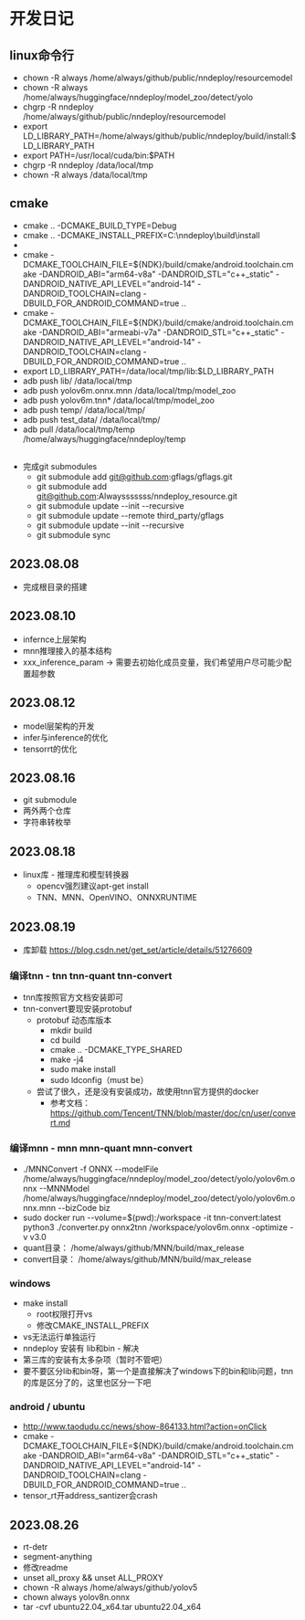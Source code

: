# 开发日记

## linux命令行
+ chown -R always /home/always/github/public/nndeploy/resourcemodel
+ chown -R always /home/always/huggingface/nndeploy/model_zoo/detect/yolo
+ chgrp -R nndeploy /home/always/github/public/nndeploy/resourcemodel
+ export LD_LIBRARY_PATH=/home/always/github/public/nndeploy/build/install:$LD_LIBRARY_PATH
+ export PATH=/usr/local/cuda/bin:$PATH
+ chgrp -R nndeploy /data/local/tmp
+ chown -R always /data/local/tmp

## cmake 
+ cmake .. -DCMAKE_BUILD_TYPE=Debug
+ cmake .. -DCMAKE_INSTALL_PREFIX=C:\nndeploy\build\install
+ 
+ cmake -DCMAKE_TOOLCHAIN_FILE=${NDK}/build/cmake/android.toolchain.cmake -DANDROID_ABI="arm64-v8a" -DANDROID_STL="c++_static" -DANDROID_NATIVE_API_LEVEL="android-14" -DANDROID_TOOLCHAIN=clang -DBUILD_FOR_ANDROID_COMMAND=true ..
+ cmake -DCMAKE_TOOLCHAIN_FILE=${NDK}/build/cmake/android.toolchain.cmake -DANDROID_ABI="armeabi-v7a" -DANDROID_STL="c++_static" -DANDROID_NATIVE_API_LEVEL="android-14" -DANDROID_TOOLCHAIN=clang -DBUILD_FOR_ANDROID_COMMAND=true ..
+ export LD_LIBRARY_PATH=/data/local/tmp/lib:$LD_LIBRARY_PATH
+ adb push lib/ /data/local/tmp
+ adb push yolov6m.onnx.mnn /data/local/tmp/model_zoo
+ adb push yolov6m.tnn* /data/local/tmp/model_zoo
+ adb push temp/ /data/local/tmp/
+ adb push test_data/ /data/local/tmp/
+ adb pull /data/local/tmp/temp /home/always/huggingface/nndeploy/temp

## 
+ 完成git submodules 
  + git submodule add git@github.com:gflags/gflags.git
  + git submodule add git@github.com:Alwaysssssss/nndeploy_resource.git
  + git submodule update --init --recursive
  + git submodule update --remote third_party/gflags
  + git submodule update --init --recursive
  + git submodule sync

## 2023.08.08
+ 完成根目录的搭建

## 2023.08.10
+ infernce上层架构
+ mnn推理接入的基本结构
+ xxx_inference_param -> 需要去初始化成员变量，我们希望用户尽可能少配置超参数

## 2023.08.12
+ model层架构的开发
+ infer与inference的优化
+ tensorrt的优化

## 2023.08.16
+ git submodule
+ 两外两个仓库
+ 字符串转枚举

## 2023.08.18
+ linux库 - 推理库和模型转换器
  + opencv强烈建议apt-get install
  + TNN、MNN、OpenVINO、ONNXRUNTIME

## 2023.08.19
+ 库卸载 https://blog.csdn.net/get_set/article/details/51276609
### 编译tnn - tnn tnn-quant tnn-convert
+ tnn库按照官方文档安装即可
+ tnn-convert要现安装protobuf
  + protobuf 动态库版本
    + mkdir build
    + cd build
    + cmake .. -DCMAKE_TYPE_SHARED
    + make -j4
    + sudo make install
    + sudo ldconfig（must be）
  + 尝试了很久，还是没有安装成功，故使用tnn官方提供的docker 
    + 参考文档：https://github.com/Tencent/TNN/blob/master/doc/cn/user/convert.md
### 编译mnn - mnn mnn-quant mnn-convert
+ ./MNNConvert -f ONNX --modelFile /home/always/huggingface/nndeploy/model_zoo/detect/yolo/yolov6m.onnx --MNNModel /home/always/huggingface/nndeploy/model_zoo/detect/yolo/yolov6m.onnx.mnn --bizCode biz
+ sudo docker run --volume=$(pwd):/workspace -it tnn-convert:latest python3 ./converter.py onnx2tnn /workspace/yolov6m.onnx -optimize -v v3.0 
+ quant目录： /home/always/github/MNN/build/max_release
+ convert目录： /home/always/github/MNN/build/max_release

### windows
+ make install
  + root权限打开vs
  + 修改CMAKE_INSTALL_PREFIX
+ vs无法运行单独运行
+ nndeploy 安装有 lib和bin - 解决
+ 第三库的安装有太多杂项（暂时不管吧）
+ 要不要区分lib和bin呀，第一个是直接解决了windows下的bin和lib问题，tnn的库是区分了的，这里也区分一下吧

### android / ubuntu
+ http://www.taodudu.cc/news/show-864133.html?action=onClick
+ cmake -DCMAKE_TOOLCHAIN_FILE=${NDK}/build/cmake/android.toolchain.cmake -DANDROID_ABI="arm64-v8a" -DANDROID_STL="c++_static" -DANDROID_NATIVE_API_LEVEL="android-14" -DANDROID_TOOLCHAIN=clang -DBUILD_FOR_ANDROID_COMMAND=true ..
+ tensor_rt开address_santizer会crash

## 2023.08.26
+ rt-detr
+ segment-anything
+ 修改readme
+ unset all_proxy && unset ALL_PROXY
+ chown -R always /home/always/github/yolov5
+ chown always yolov8n.onnx 
+ tar -cvf ubuntu22.04_x64.tar ubuntu22.04_x64

